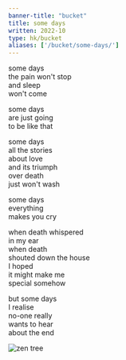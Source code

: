 ```yaml
---
banner-title: "bucket" 
title: some days 
written: 2022-10
type: hk/bucket
aliases: ['/bucket/some-days/']
---
```


some days  
the pain won't stop  
and sleep  
won't come  

some days  
are just going  
to be like that  

some days  
all the stories  
about love  
and its triumph  
over death  
just won't wash  

some days   
everything  
makes you cry  

when death whispered  
in my ear  
when death  
shouted down the house  
I hoped  
it might make me  
special somehow  
  
but some days  
I realise  
no-one really  
wants to hear  
about the end  

![zen tree](/images/bucket/churchDoor.jpg)

